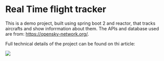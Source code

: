 # Real Time flight tracker
This is a demo project, built using spring boot 2 and reactor, that tracks aircrafts and show inforrmation about them. The APIs and database used are from: https://opensky-network.org/.

Full technical details of the project can be found on thi article:

![](https://media.giphy.com/media/3o7WIxQHGb5dXRJTAA/giphy.gif)
